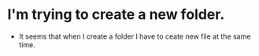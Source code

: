 # I'm trying to create a new folder.
- It seems that when I create a folder I have to ceate new file at the same time.
